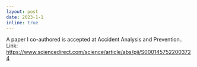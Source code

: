```yaml
---
layout: post
date: 2023-1-1
inline: true
---
```


A paper I co-authored is accepted at Accident Analysis and Prevention.. 
Link: https://www.sciencedirect.com/science/article/abs/pii/S0001457522003724 